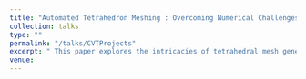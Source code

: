 ```yaml
---
title: "Automated Tetrahedron Meshing : Overcoming Numerical Challenges in Volumetric Data Processing"
collection: talks
type: ""
permalink: "/talks/CVTProjects"
excerpt: " This paper explores the intricacies of tetrahedral mesh generation from medical volumetric data, highlighting the challenges posed by numerical errors and presenting a Delaunay triangulation-based approach for creating high-quality and subject-specific meshes." 
venue:  
---
```


